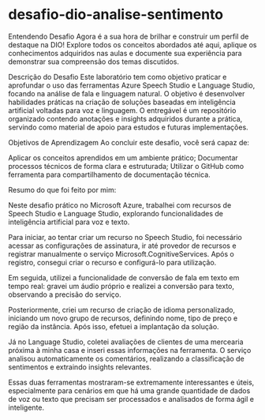 # desafio-dio-analise-sentimento

Entendendo Desafio 
Agora é a sua hora de brilhar e construir um perfil de destaque na DIO! Explore todos os conceitos abordados até aqui, aplique os conhecimentos adquiridos nas aulas e documente sua experiência para demonstrar sua compreensão dos temas discutidos.

Descrição do Desafio
Este laboratório tem como objetivo praticar e aprofundar o uso das ferramentas Azure Speech Studio e Language Studio, focando na análise de fala e linguagem natural. O objetivo é desenvolver habilidades práticas na criação de soluções baseadas em inteligência artificial voltadas para voz e linguagem. O entregável é um repositório organizado contendo anotações e insights adquiridos durante a prática, servindo como material de apoio para estudos e futuras implementações.

Objetivos de Aprendizagem 
Ao concluir este desafio, você será capaz de: 

Aplicar os conceitos aprendidos em um ambiente prático;
Documentar processos técnicos de forma clara e estruturada; 
Utilizar o GitHub como ferramenta para compartilhamento de documentação técnica. 

Resumo do que foi feito por mim:

Neste desafio prático no Microsoft Azure, trabalhei com recursos de Speech Studio e Language Studio, explorando funcionalidades de inteligência artificial para voz e texto.

Para iniciar, ao tentar criar um recurso no Speech Studio, foi necessário acessar as configurações de assinatura, ir até provedor de recursos e registrar manualmente o serviço Microsoft.CognitiveServices.
Após o registro, consegui criar o recurso e configurá-lo para utilização.

Em seguida, utilizei a funcionalidade de conversão de fala em texto em tempo real: gravei um áudio próprio e realizei a conversão para texto, observando a precisão do serviço.

Posteriormente, criei um recurso de criação de idioma personalizado, iniciando um novo grupo de recursos, definindo nome, tipo de preço e região da instância. Após isso, efetuei a implantação da solução.

Já no Language Studio, coletei avaliações de clientes de uma mercearia próxima à minha casa e inseri essas informações na ferramenta. O serviço analisou automaticamente os comentários, realizando a classificação de sentimentos e extraindo insights relevantes.

Essas duas ferramentas mostraram-se extremamente interessantes e úteis, especialmente para cenários em que há uma grande quantidade de dados de voz ou texto que precisam ser processados e analisados de forma ágil e inteligente.

